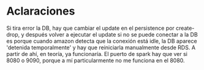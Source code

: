 # Aclaraciones

Si tira error la DB, hay que cambiar el update en el persistence por create-drop, y después volver a ejecutar el update
si no se puede conectar a la DB es porque cuando amazon detecta que la conexión está idle, la DB aparece 
'detenida temporalmente' y hay que reiniciarla manualmente desde RDS. A partir de ahí, en teoría, ya funcionaría.
El puerto de spark hay que ver si 8080 o 9090, porque a mí particularmente no me funciona en el 8080.
